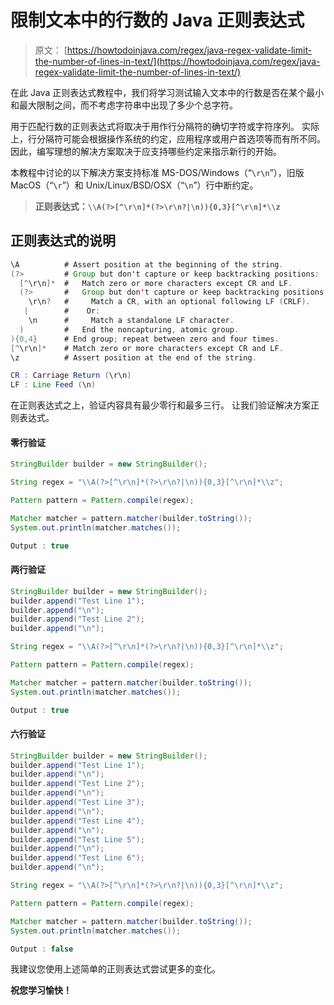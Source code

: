 # 限制文本中的行数的 Java 正则表达式

> 原文： [https://howtodoinjava.com/regex/java-regex-validate-limit-the-number-of-lines-in-text/](https://howtodoinjava.com/regex/java-regex-validate-limit-the-number-of-lines-in-text/)

在此 Java 正则表达式教程中，我们将学习测试输入文本中的行数是否在某个最小和最大限制之间，而不考虑字符串中出现了多少个总字符。

用于匹配行数的正则表达式将取决于用作行分隔符的确切字符或字符序列。 实际上，行分隔符可能会根据操作系统的约定，应用程序或用户首选项等而有所不同。 因此，编写理想的解决方案取决于应支持哪些约定来指示新行的开始。

本教程中讨论的以下解决方案支持标准 MS-DOS/Windows（“`\r\n`”），旧版 MacOS（“`\r`”）和 Unix/Linux/BSD/OSX（“`\n`”）行中断约定。

> **正则表达式：`\\A(?>[^\r\n]*(?>\r\n?|\n)){0,3}[^\r\n]*\\z`**

## 正则表达式的说明

```java
\A          # Assert position at the beginning of the string.
(?>         # Group but don't capture or keep backtracking positions:
  [^\r\n]*  #   Match zero or more characters except CR and LF.
  (?>       #   Group but don't capture or keep backtracking positions:
    \r\n?   #     Match a CR, with an optional following LF (CRLF).
   |        #    Or:
    \n      #     Match a standalone LF character.
  )         #   End the noncapturing, atomic group.
){0,4}      # End group; repeat between zero and four times.
[^\r\n]*    # Match zero or more characters except CR and LF.
\z          # Assert position at the end of the string.

CR : Carriage Return (\r\n)
LF : Line Feed (\n)

```

在正则表达式之上，验证内容具有最少零行和最多三行。 让我们验证解决方案正则表达式。

#### 零行验证

```java
StringBuilder builder = new StringBuilder();

String regex = "\\A(?>[^\r\n]*(?>\r\n?|\n)){0,3}[^\r\n]*\\z";

Pattern pattern = Pattern.compile(regex);

Matcher matcher = pattern.matcher(builder.toString());
System.out.println(matcher.matches());

Output : true

```

#### 两行验证

```java
StringBuilder builder = new StringBuilder();
builder.append("Test Line 1");
builder.append("\n");
builder.append("Test Line 2");
builder.append("\n");

String regex = "\\A(?>[^\r\n]*(?>\r\n?|\n)){0,3}[^\r\n]*\\z";

Pattern pattern = Pattern.compile(regex);

Matcher matcher = pattern.matcher(builder.toString());
System.out.println(matcher.matches());

Output : true

```

#### 六行验证

```java
StringBuilder builder = new StringBuilder();
builder.append("Test Line 1");
builder.append("\n");
builder.append("Test Line 2");
builder.append("\n");
builder.append("Test Line 3");
builder.append("\n");
builder.append("Test Line 4");
builder.append("\n");
builder.append("Test Line 5");
builder.append("\n");
builder.append("Test Line 6");
builder.append("\n");

String regex = "\\A(?>[^\r\n]*(?>\r\n?|\n)){0,3}[^\r\n]*\\z";

Pattern pattern = Pattern.compile(regex);

Matcher matcher = pattern.matcher(builder.toString());
System.out.println(matcher.matches());

Output : false

```

我建议您使用上述简单的正则表达式尝试更多的变化。

**祝您学习愉快！**